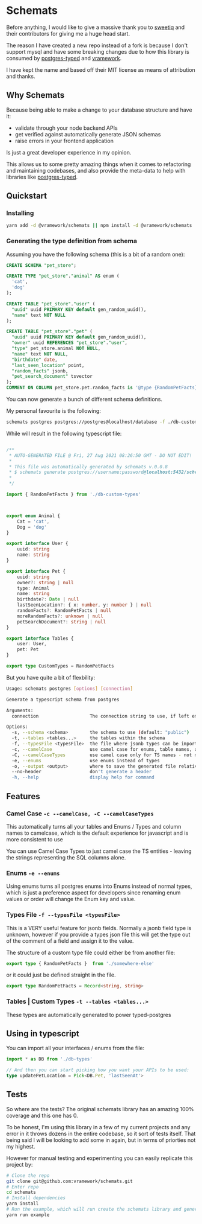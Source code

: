 # Schemats

Before anything, I would like to give a massive thank you to [sweetiq](https://www.npmjs.com/package/schemats) and their contributors for giving me a huge head start.

The reason I have created a new repo instead of a fork is because I don't support mysql and have some breaking changes due to how this library is consumed by [postgres-typed](https://github.com/vramework/postgres-typed) and [vramework](https://vramework.io/).

I have kept the name and based off their MIT license as means of attribution and thanks.

## Why Schemats

Because being able to make a change to your database structure and have it:

- validate through your node backend APIs
- get verified against automatically generate JSON schemas
- raise errors in your frontend application 

Is just a great developer experience in my opinion.

This allows us to some pretty amazing things when it comes to refactoring and maintaining codebases, and
also provide the meta-data to help with libraries like [postgres-typed](https://github.com/vramework/postgres-typed). 

## Quickstart

### Installing

```bash
yarn add -d @vramework/schemats || npm install -d @vramework/schemats
```

### Generating the type definition from schema

Assuming you have the following schema (this is a bit of a random one):

```sql
CREATE SCHEMA "pet_store";

CREATE TYPE "pet_store"."animal" AS enum (
  'cat',
  'dog'
);

CREATE TABLE "pet_store"."user" (
  "uuid" uuid PRIMARY KEY default gen_random_uuid(),
  "name" text NOT NULL
);

CREATE TABLE "pet_store"."pet" (
  "uuid" uuid PRIMARY KEY default gen_random_uuid(),
  "owner" uuid REFERENCES "pet_store"."user",
  "type" pet_store.animal NOT NULL,
  "name" text NOT NULL,
  "birthdate" date,
  "last_seen_location" point,
  "random_facts" jsonb,
  "pet_search_document" tsvector
);
COMMENT ON COLUMN pet_store.pet.random_facts is '@type {RandomPetFacts}';
```

You can now generate a bunch of different schema definitions.

My personal favourite is the following:

```bash
schemats postgres postgres://postgres@localhost/database -f ./db-custom-types.ts -s pet_store -c -e -o db-types.ts
```

While will result in the following typescript file: 

```typescript

/**
 * AUTO-GENERATED FILE @ Fri, 27 Aug 2021 08:26:50 GMT - DO NOT EDIT!
 *
 * This file was automatically generated by schemats v.0.0.8
 * $ schemats generate postgres://username:password@localhost:5432/schemats -C -s pet_store
 *
 */

import { RandomPetFacts } from './db-custom-types'



export enum Animal {
	Cat = 'cat',
	Dog = 'dog' 
}

export interface User { 
	uuid: string
	name: string 
}

export interface Pet { 
	uuid: string
	owner?: string | null
	type: Animal
	name: string
	birthdate?: Date | null
	lastSeenLocation?: { x: number, y: number } | null
	randomFacts?: RandomPetFacts | null
	moreRandomFacts?: unknown | null 
	petSearchDocument?: string | null
}

export interface Tables {
    user: User,
	pet: Pet
}

export type CustomTypes = RandomPetFacts
```

But you have quite a bit of flexbility:

```bash
Usage: schemats postgres [options] [connection]

Generate a typescript schema from postgres

Arguments:
  connection                   The connection string to use, if left empty will use env variables

Options:
  -s, --schema <schema>        the schema to use (default: "public")
  -t, --tables <tables...>     the tables within the schema
  -f, --typesFile <typesFile>  the file where jsonb types can be imported from
  -c, --camelCase              use camel case for enums, table names, and column names
  -C, --camelCaseTypes         use camel case only for TS names - not modifying the column names
  -e, --enums                  use enums instead of types
  -o, --output <output>        where to save the generated file relative to the current working directory
  --no-header                  don't generate a header
  -h, --help                   display help for command
```

## Features

### Camel Case `-c --camelCase, -C --camelCaseTypes`

This automatically turns all your tables and Enums / Types and column names to camelcase, which is the default
experience for javascript and is more consistent to use

You can use Camel Case Types to just camel case the TS entities - leaving the strings representing 
the SQL columns alone.

### Enums `-e --enums`

Using enums turns all postgres enums into Enums instead of normal types, which is just a
preference aspect for developers since renaming enum values or order will change the Enum
key and value.

### Types File `-f --typesFile <typesFile>`

This is a VERY useful feature for jsonb fields. Normally a jsonb field type is unknown, 
however if you provide a types json file this will get the type out of the comment 
of a field and assign it to the value.

The structure of a custom type file could either be from another file:

```typescript
export type { RandomPetFacts }  from './somewhere-else'
```

or it could just be defined straight in the file.

```typescript
export type RandomPetFacts = Record<string, string>
```

### Tables | Custom Types `-t --tables <tables...>`

These types are automatically generated to power typed-postgres

## Using in typescript

You can import all your interfaces / enums from the file:

```typescript
import * as DB from './db-types'

// And then you can start picking how you want your APIs to be used:
type updatePetLocation = Pick<DB.Pet, 'lastSeenAt'>
```

## Tests

So where are the tests? The original schemats library has an amazing 100% coverage and this one has 0.

To be honest, I'm using this library in a few of my current projects and any error in it throws dozens 
in the entire codebase, so it sort of tests itself. That being said I will be looking to add some in again,
but in terms of priorties not my highest.

However for manual testing and experimenting you can easily replicate this project by:

```bash
# Clone the repo
git clone git@github.com:vramework/schemats.git
# Enter repo
cd schemats
# Install dependencies
yarn install
# Run the example, which will run create the schemats library and generate the db-types library
yarn run example
```


